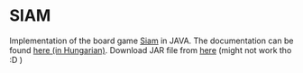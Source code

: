 # SIAM
Implementation of the board game [Siam](https://boardgamegeek.com/boardgame/20782/siam) in JAVA.
The documentation can be found [here (in Hungarian)](https://tschonti.github.io/java-siam/).
Download JAR file from [here](https://github.com/Tschonti/java-siam/releases/tag/v1.0) (might not work tho :D )

